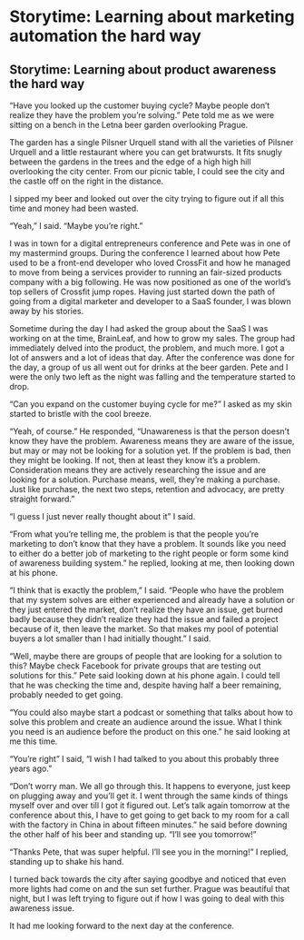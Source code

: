 # Storytime: Learning about marketing automation the hard way

## Storytime: Learning about product awareness the hard way

“Have you looked up the customer buying cycle? Maybe people don’t realize they have the problem you’re solving.” Pete told me as we were sitting on a bench in the Letna beer garden overlooking Prague.

The garden has a single Pilsner Urquell stand with all the varieties of Pilsner Urquell and a little restaurant where you can get bratwursts. It fits snugly between the gardens in the trees and the edge of a high high hill overlooking the city center. From our picnic table, I could see the city and the castle off on the right in the distance.

I sipped my beer and looked out over the city trying to figure out if all this time and money had been wasted.

“Yeah,” I said. “Maybe you’re right.”

I was in town for a digital entrepreneurs conference and Pete was in one of my mastermind groups. During the conference I learned about how Pete used to be a front-end developer who loved CrossFit and how he managed to move from being a services provider to running an fair-sized products company with a big following. He was now positioned as one of the world’s top sellers of Crossfit jump ropes. Having just started down the path of going from a digital marketer and developer to a SaaS founder, I was blown away by his stories.

Sometime during the day I had asked the group about the SaaS I was working on at the time, BrainLeaf, and how to grow my sales. The group had immediately delved into the product, the problem, and much more. I got a lot of answers and a lot of ideas that day. After the conference was done for the day, a group of us all went out for drinks at the beer garden. Pete and I were the only two left as the night was falling and the temperature started to drop.

“Can you expand on the customer buying cycle for me?” I asked as my skin started to bristle with the cool breeze.

“Yeah, of course.” He responded, “Unawareness is that the person doesn’t know they have the problem. Awareness means they are aware of the issue, but may or may not be looking for a solution yet. If the problem is bad, then they might be looking. If not, then at least they know it’s a problem. Consideration means they are actively researching the issue and are looking for a solution. Purchase means, well, they’re making a purchase. Just like purchase, the next two steps, retention and advocacy, are pretty straight forward.”

“I guess I just never really thought about it” I said.

“From what you’re telling me, the problem is that the people you’re marketing to don’t know that they have a problem. It sounds like you need to either do a better job of marketing to the right people or form some kind of awareness building system.” he replied, looking at me, then looking down at his phone.

“I think that is exactly the problem,” I said. “People who have the problem that my system solves are either experienced and already have a solution or they just entered the market, don’t realize they have an issue, get burned badly because they didn’t realize they had the issue and failed a project because of it, then leave the market. So that makes my pool of potential buyers a lot smaller than I had initially thought.” I said.

“Well, maybe there are groups of people that are looking for a solution to this? Maybe check Facebook for private groups that are testing out solutions for this.” Pete said looking down at his phone again. I could tell that he was checking the time and, despite having half a beer remaining, probably needed to get going.

“You could also maybe start a podcast or something that talks about how to solve this problem and create an audience around the issue. What I think you need is an audience before the product on this one.” he said looking at me this time.

“You’re right” I said, “I wish I had talked to you about this probably three years ago.”

“Don’t worry man. We all go through this. It happens to everyone, just keep on plugging away and you’ll get it. I went through the same kinds of things myself over and over till I got it figured out. Let’s talk again tomorrow at the conference about this, I have to get going to get back to my room for a call with the factory in China in about fifteen minutes.” he said before downing the other half of his beer and standing up. “I’ll see you tomorrow!”

“Thanks Pete, that was super helpful. I’ll see you in the morning!” I replied, standing up to shake his hand.

I turned back towards the city after saying goodbye and noticed that even more lights had come on and the sun set further. Prague was beautiful that night, but I was left trying to figure out if how I was going to deal with this awareness issue.

It had me looking forward to the next day at the conference.  


